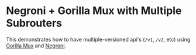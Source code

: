 # Negroni + Gorilla Mux with Multiple Subrouters

This demonstrates how to have multiple-versioned api's (`/v1`, `/v2`, etc) using [Gorilla Mux](https://github.com/gorilla/mux) and [Negroni](https://github.com/urfave/negroni).

